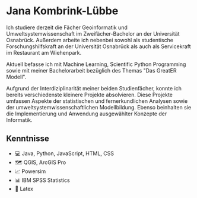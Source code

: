 # Jana Kombrink-Lübbe

Ich studiere derzeit die Fächer Geoinformatik und Umweltsystemwissenschaft im Zweifächer-Bachelor an der Universität Osnabrück. Außerdem arbeite ich nebenbei sowohl als studentische Forschungshilfskraft an der Universität Osnabrück als auch als Servicekraft im Restaurant am Wiehenpark.

Aktuell befasse ich mit Machine Learning, Scientific Python Programming sowie mit meiner Bachelorarbeit bezüglich des Themas "Das GreatER Modell".

Aufgrund der Interdiziplinarität meiner beiden Studienfächer, konnte ich bereits verschiedenste kleinere Projekte absolvieren. Diese Projekte umfassen Aspekte der statistischen und fernerkundlichen Analysen sowie der umweltsystemwissenschaftlichen Modellbildung. Ebenso beinhalten sie die Implementierung und Anwendung ausgewählter Konzepte der Informatik.

## Kenntnisse
* 💻 Java, Python, JavaScript, HTML, CSS
* 🗺️ QGIS, ArcGIS Pro
* 📈 Powersim
* 📊 IBM SPSS Statistics
* 📜 Latex


